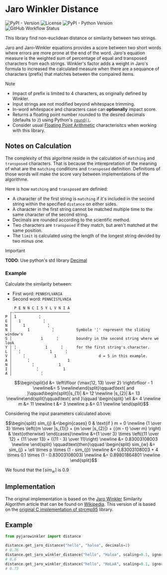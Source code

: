 # Jaro Winkler Distance

![PyPI - Version](https://img.shields.io/pypi/v/pyjarowinkler?style=flat-square)
![License](https://img.shields.io/github/license/nap/jaro-winkler-distance?style=flat-square)
![PyPI - Python Version](https://img.shields.io/pypi/pyversions/pyjarowinkler?style=flat-square)
![GitHub Workflow Status](https://img.shields.io/github/actions/workflow/status/nap/jaro-winkler-distance/workflow.yml)

This library find non-euclidean distance or similarity between two strings.

Jaro and Jaro-Winkler equations provides a score between two short words where errors are more prone at the end of the word. Jaro's equation measure is the weighted sum of percentage of equal and transposed characters from each strings. Winkler's factor adds a weight in Jaro's formula to increased the calculated measure when there are a sequance of characters (prefix) that matches between the compaired items.

> [!NOTE]
> * Impact of prefix is limited to 4 characters, as originally defined by Winkler.
> * Input strings are not modified beyond whitespace trimming.
> * In-word whitespace and characters case can **optionally** impact score.
> * Returns a floating point number rounded to the desired decimals (defaults to `2`) using Python's [`round()`](https://docs.python.org/3/library/functions.html#round).
> * Consider usual [Floating Point Arithmetic](https://docs.python.org/3/tutorial/floatingpoint.html#tut-fp-issues) characterisitcs when working with this library.

## Notes on Calculation

The complexity of this algoritme reside in the calculation of `matching` and `transposed` characters. That is because the interepretation of the meaning of what are the `matching` conditions and `transposed` definition. Definitions of those words will make the score vary between implementations of the algorithme.

Here is how `matching` and `transposed` are definied:

* A character of the first string is `matching` if it's included in the second string within the specified `distance` on either sides.
* A character in the first string cannot be matched multiple time to the same character of the second string.
* Decimals are rounded according to the scientific method.
* Two characters are `transposed` if they match, but aren't matched at the same position.
* The `limit` is calculated using the length of the longest string devided by two minus one.

> [!IMPORTANT]
>
> **TODO**: Use python's std library [Decimal](https://docs.python.org/3.12/library/decimal.html)

### Example

Calculate the similarity between:

* First word: `PENNSYLVANIA`
* Second word: `PENNCISYLVNIA`

```
    P E N N C I S Y L V N I A
  ┌-─────────────────────────
P │ 1          ╎
E │   1          ╎
N │     1          ╎
N │       1          ╎          Symbole '╎' represent the sliding window's
S │             1      ╎        boundry in the second string where we look
Y │ ╎             1      ╎      for the first string's character.
L │   ╎             1      ╎
V │     ╎             1                   d = 5 in this example.
A │       ╎                 1
N │         ╎           1
I │           ╎           1
A │             ╎
```

```math
\begin{split}d &= \left\lfloor {\max(12, 13) \over 2} \right\rfloor - 1 \newline&= 5 \newline\end{split}\qquad\text{ and }\qquad\begin{split}|s_{1}| &= 12 \newline |s_{2}| &= 13 \newline\end{split}\qquad\text{ and }\qquad \begin{split} \ell &= 4 \newline m &= 11 \newline t &= 3 \newline p &= 0.1 \newline \end{split}
```

Considering the input parameters calculated above:

```math
\begin{split}
sim_{j} &=\begin{cases}
0 & \text{if } m = 0 \newline
{1 \over 3} \times \left({m \over |s_{1}|} + {m \over |s_{2}|} + {{m - t} \over m} \right) & \text{otherwise}
\end{cases}\newline
&={1 \over 3} \times \left({11 \over 12} + {11 \over 13} + {{11 - 3} \over 11}\right) \newline
&= 0.83003108003 \newline
\end{split}
\qquad\text{then}\qquad
\begin{split}
sim_{w} &= sim_{j} + \ell \times p \times (1 - sim_{j}) \newline
&= 0.83003108003 + 4 \times 0.1 \times (1 - 0.83003108003) \newline
&= 0.89801864801 \newline
\end{split}
```

We found that the $\lceil sim_{w} \rceil$ is $0.9$

## Implementation

The original implementation is based on the [Jaro Winkler](https://www.census.gov/content/dam/Census/library/working-papers/1991/adrm/rr91-9.pdf) Similarity Algorithm article that can be found on [Wikipedia](http://en.wikipedia.org/wiki/Jaro%E2%80%93Winkler_distance). This version of is based on the [original C implementation of strcmp95](https://web.archive.org/web/20100227020019/http://www.census.gov/geo/msb/stand/strcmp.c) library.

## Example

```python
from pyjarowinkler import distance

distance.get_jaro_distance("hello", "haloa", decimals=2)
# 0.76
distance.get_jaro_winkler_distance("hello", "Haloa", scaling=0.1, ignore_case=False)
# 0.6
distance.get_jaro_winkler_distance("hello", "HaLoA", scaling=0.1, ignore_case=True)
# 0.73
```
